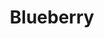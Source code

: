 ---
templateKey: blog-post
title: Blueberry
description: A popular berry reported to have many health benefits. The blue skin has the highest nutrient concentration.,
featuredpost: false
featuredimage: /img/Blueberry.png
sellPrice: 50
tags: 
  - Spring
---